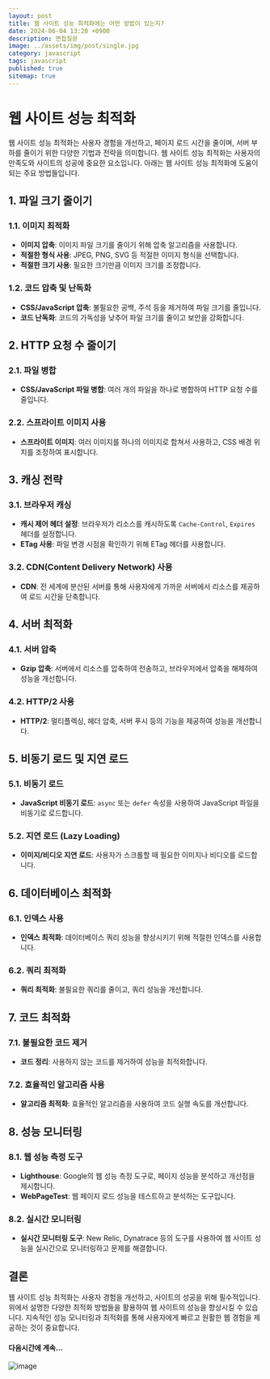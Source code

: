 ```yaml
---
layout: post
title: 웹 사이트 성능 최적화에는 어떤 방법이 있는지?
date: 2024-06-04 13:20 +0900
description: 면접질문
image: ../assets/img/post/single.jpg
category: javascript
tags: javascript 
published: true
sitemap: true
---
```



# 웹 사이트 성능 최적화

웹 사이트 성능 최적화는 사용자 경험을 개선하고, 페이지 로드 시간을 줄이며, 서버 부하를 줄이기 위한 다양한 기법과 전략을 의미합니다. 웹 사이트 성능 최적화는 사용자의 만족도와 사이트의 성공에 중요한 요소입니다. 아래는 웹 사이트 성능 최적화에 도움이 되는 주요 방법들입니다.

## 1. 파일 크기 줄이기
### 1.1. 이미지 최적화
- **이미지 압축**: 이미지 파일 크기를 줄이기 위해 압축 알고리즘을 사용합니다.
- **적절한 형식 사용**: JPEG, PNG, SVG 등 적절한 이미지 형식을 선택합니다.
- **적절한 크기 사용**: 필요한 크기만큼 이미지 크기를 조정합니다.

### 1.2. 코드 압축 및 난독화
- **CSS/JavaScript 압축**: 불필요한 공백, 주석 등을 제거하여 파일 크기를 줄입니다.
- **코드 난독화**: 코드의 가독성을 낮추어 파일 크기를 줄이고 보안을 강화합니다.

## 2. HTTP 요청 수 줄이기
### 2.1. 파일 병합
- **CSS/JavaScript 파일 병합**: 여러 개의 파일을 하나로 병합하여 HTTP 요청 수를 줄입니다.

### 2.2. 스프라이트 이미지 사용
- **스프라이트 이미지**: 여러 이미지를 하나의 이미지로 합쳐서 사용하고, CSS 배경 위치를 조정하여 표시합니다.

## 3. 캐싱 전략
### 3.1. 브라우저 캐싱
- **캐시 제어 헤더 설정**: 브라우저가 리소스를 캐시하도록 `Cache-Control`, `Expires` 헤더를 설정합니다.
- **ETag 사용**: 파일 변경 시점을 확인하기 위해 ETag 헤더를 사용합니다.

### 3.2. CDN(Content Delivery Network) 사용
- **CDN**: 전 세계에 분산된 서버를 통해 사용자에게 가까운 서버에서 리소스를 제공하여 로드 시간을 단축합니다.

## 4. 서버 최적화
### 4.1. 서버 압축
- **Gzip 압축**: 서버에서 리소스를 압축하여 전송하고, 브라우저에서 압축을 해제하여 성능을 개선합니다.

### 4.2. HTTP/2 사용
- **HTTP/2**: 멀티플렉싱, 헤더 압축, 서버 푸시 등의 기능을 제공하여 성능을 개선합니다.

## 5. 비동기 로드 및 지연 로드
### 5.1. 비동기 로드
- **JavaScript 비동기 로드**: `async` 또는 `defer` 속성을 사용하여 JavaScript 파일을 비동기로 로드합니다.

### 5.2. 지연 로드 (Lazy Loading)
- **이미지/비디오 지연 로드**: 사용자가 스크롤할 때 필요한 이미지나 비디오를 로드합니다.

## 6. 데이터베이스 최적화
### 6.1. 인덱스 사용
- **인덱스 최적화**: 데이터베이스 쿼리 성능을 향상시키기 위해 적절한 인덱스를 사용합니다.

### 6.2. 쿼리 최적화
- **쿼리 최적화**: 불필요한 쿼리를 줄이고, 쿼리 성능을 개선합니다.

## 7. 코드 최적화
### 7.1. 불필요한 코드 제거
- **코드 정리**: 사용하지 않는 코드를 제거하여 성능을 최적화합니다.

### 7.2. 효율적인 알고리즘 사용
- **알고리즘 최적화**: 효율적인 알고리즘을 사용하여 코드 실행 속도를 개선합니다.

## 8. 성능 모니터링
### 8.1. 웹 성능 측정 도구
- **Lighthouse**: Google의 웹 성능 측정 도구로, 페이지 성능을 분석하고 개선점을 제시합니다.
- **WebPageTest**: 웹 페이지 로드 성능을 테스트하고 분석하는 도구입니다.

### 8.2. 실시간 모니터링
- **실시간 모니터링 도구**: New Relic, Dynatrace 등의 도구를 사용하여 웹 사이트 성능을 실시간으로 모니터링하고 문제를 해결합니다.

## 결론
웹 사이트 성능 최적화는 사용자 경험을 개선하고, 사이트의 성공을 위해 필수적입니다. 위에서 설명한 다양한 최적화 방법들을 활용하여 웹 사이트의 성능을 향상시킬 수 있습니다. 지속적인 성능 모니터링과 최적화를 통해 사용자에게 빠르고 원활한 웹 경험을 제공하는 것이 중요합니다.

#### 다음시간에 계속...
![image](https://github.com/nicejmp1/nicejmp1.github.io/assets/163364733/90a41f22-19d3-4d17-b649-016d5880fa98)
